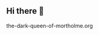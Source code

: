 ## Hi there 👋

the-dark-queen-of-mortholme.org 

<!--
**eatonlu007/eatonlu007** is a ✨ _special_ ✨ repository because its `README.md` (this file) appears on your GitHub profile.





-->
